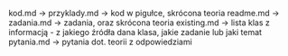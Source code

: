 kod.md -> przyklady.md -> kod w pigułce, skrócona teoria
readme.md -> zadania.md -> zadania, oraz skrócona teoria
existing.md -> lista klas z informacją - z jakiego źródła dana klasa, jakie zadanie lub jaki temat
pytania.md -> pytania dot. teorii z odpowiedziami